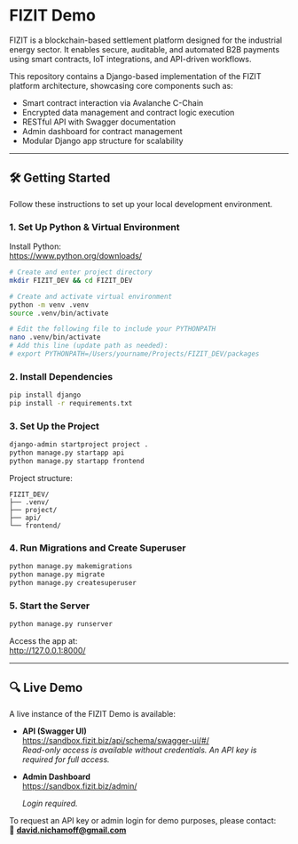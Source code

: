 # FIZIT Demo

FIZIT is a blockchain-based settlement platform designed for the industrial energy sector. It enables secure, auditable, and automated B2B payments using smart contracts, IoT integrations, and API-driven workflows.

This repository contains a Django-based implementation of the FIZIT platform architecture, showcasing core components such as:

- Smart contract interaction via Avalanche C-Chain  
- Encrypted data management and contract logic execution  
- RESTful API with Swagger documentation  
- Admin dashboard for contract management  
- Modular Django app structure for scalability  

---

## 🛠️ Getting Started

Follow these instructions to set up your local development environment.

### 1. Set Up Python & Virtual Environment

Install Python:  
https://www.python.org/downloads/

```bash
# Create and enter project directory
mkdir FIZIT_DEV && cd FIZIT_DEV

# Create and activate virtual environment
python -m venv .venv
source .venv/bin/activate

# Edit the following file to include your PYTHONPATH
nano .venv/bin/activate
# Add this line (update path as needed):
# export PYTHONPATH=/Users/yourname/Projects/FIZIT_DEV/packages
```

### 2. Install Dependencies

```bash
pip install django
pip install -r requirements.txt
```

### 3. Set Up the Project

```bash
django-admin startproject project .
python manage.py startapp api
python manage.py startapp frontend
```

Project structure:

```
FIZIT_DEV/
├── .venv/
├── project/
├── api/
└── frontend/
```

### 4. Run Migrations and Create Superuser

```bash
python manage.py makemigrations
python manage.py migrate
python manage.py createsuperuser
```

### 5. Start the Server

```bash
python manage.py runserver
```

Access the app at:  
http://127.0.0.1:8000/

---

## 🔍 Live Demo

A live instance of the FIZIT Demo is available:

- **API (Swagger UI)**  
  https://sandbox.fizit.biz/api/schema/swagger-ui/#/  
  _Read-only access is available without credentials. An API key is required for full access._

- **Admin Dashboard**  
  https://sandbox.fizit.biz/admin/
  
  _Login required._

To request an API key or admin login for demo purposes, please contact:  
📧 **david.nichamoff@gmail.com**

